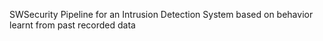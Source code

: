 SWSecurity
Pipeline for an Intrusion Detection System based on behavior learnt from past recorded data
